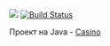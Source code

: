 [![](https://jitpack.io/v/axel-n/project-lvl1-s434.svg)](https://jitpack.io/#axel-n/project-lvl1-s434)
[![Build Status](https://travis-ci.org/axel-n/project-lvl1-s434.svg?branch=master)](https://travis-ci.org/axel-n/project-lvl1-s434)

Проект на Java - [Casino](https://ru.hexlet.io/projects/13/sessions/434)
